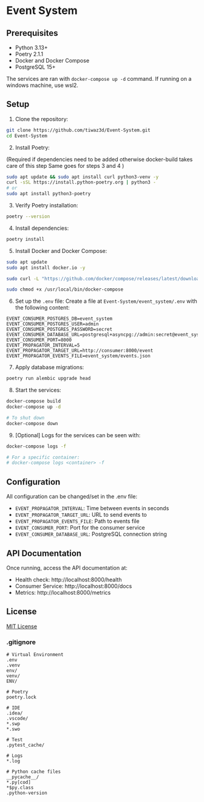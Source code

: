 # Event System

## Prerequisites

- Python 3.13+
- Poetry 2.1.1
- Docker and Docker Compose
- PostgreSQL 15+

The services are ran with `docker-compose up -d` command.
If running on a windows machine, use wsl2.

## Setup

1. Clone the repository:
```bash
git clone https://github.com/tiwaz3d/Event-System.git
cd Event-System
```

2. Install Poetry:
   
(Required if dependencies need to be added otherwise docker-build takes care of this step
Same goes for steps 3 and 4 )
```bash
sudo apt update && sudo apt install curl python3-venv -y
curl -sSL https://install.python-poetry.org | python3 -
# or
sudo apt install python3-poetry
```

3. Verify Poetry installation:
```bash
poetry --version
```

4. Install dependencies:
```bash
poetry install
```

5. Install Docker and Docker Compose:
```bash
sudo apt update
sudo apt install docker.io -y

sudo curl -L "https://github.com/docker/compose/releases/latest/download/docker-compose-$(uname -s)-$(uname -m)" -o /usr/local/bin/docker-compose

sudo chmod +x /usr/local/bin/docker-compose
```

6. Set up the `.env` file:
Create a file at `Event-System/event_system/.env` with the following content:
```env
EVENT_CONSUMER_POSTGRES_DB=event_system
EVENT_CONSUMER_POSTGRES_USER=admin
EVENT_CONSUMER_POSTGRES_PASSWORD=secret
EVENT_CONSUMER_DATABASE_URL=postgresql+asyncpg://admin:secret@event_system_db:5432/event_system
EVENT_CONSUMER_PORT=8000
EVENT_PROPAGATOR_INTERVAL=5
EVENT_PROPAGATOR_TARGET_URL=http://consumer:8000/event
EVENT_PROPAGATOR_EVENTS_FILE=event_system/events.json
```

7. Apply database migrations:
```bash
poetry run alembic upgrade head
```

8. Start the services:
```bash
docker-compose build
docker-compose up -d

# To shut down
docker-compose down
```

9. [Optional] Logs for the services can be seen with:
```bash
docker-compose logs -f

# For a specific container:
# docker-compose logs <container> -f
```

## Configuration

All configuration can be changed/set in the .env file:

- `EVENT_PROPAGATOR_INTERVAL`: Time between events in seconds
- `EVENT_PROPAGATOR_TARGET_URL`: URL to send events to
- `EVENT_PROPAGATOR_EVENTS_FILE`: Path to events file
- `EVENT_CONSUMER_PORT`: Port for the consumer service
- `EVENT_CONSUMER_DATABASE_URL`: PostgreSQL connection string

## API Documentation

Once running, access the API documentation at:
- Health check: http://localhost:8000/health
- Consumer Service: http://localhost:8000/docs
- Metrics: http://localhost:8000/metrics

## License

[MIT License](LICENSE)

### .gitignore

```gitignore
# Virtual Environment
.env
.venv
env/
venv/
ENV/

# Poetry
poetry.lock

# IDE
.idea/
.vscode/
*.swp
*.swo

# Test
.pytest_cache/

# Logs
*.log

# Python cache files
__pycache__/
*.py[cod]
*$py.class
.python-version
```
